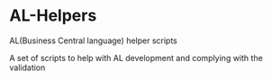 # AL-Helpers
AL(Business Central language) helper scripts

A set of scripts to help with AL development and complying with the validation
